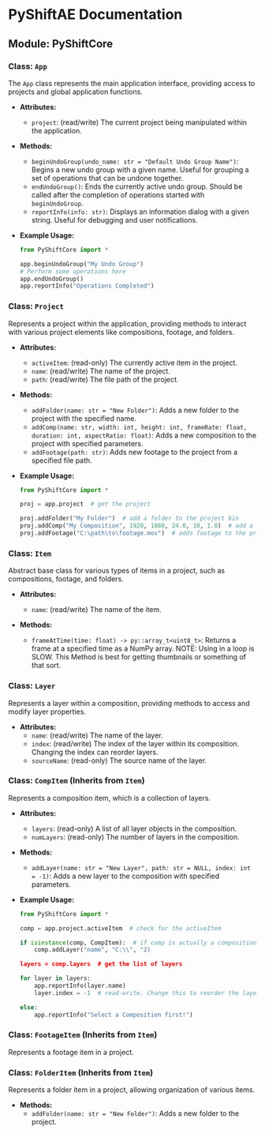 
# PyShiftAE Documentation

## Module: PyShiftCore

### Class: `App`

The `App` class represents the main application interface, providing access to projects and global application functions.

- **Attributes:**
  - `project`: (read/write) The current project being manipulated within the application.

- **Methods:**
  - `beginUndoGroup(undo_name: str = "Default Undo Group Name")`: Begins a new undo group with a given name. Useful for grouping a set of operations that can be undone together.
  - `endUndoGroup()`: Ends the currently active undo group. Should be called after the completion of operations started with `beginUndoGroup`.
  - `reportInfo(info: str)`: Displays an information dialog with a given string. Useful for debugging and user notifications.

- **Example Usage:**
  ```python
  from PyShiftCore import *

  app.beginUndoGroup("My Undo Group")
  # Perform some operations here
  app.endUndoGroup()
  app.reportInfo("Operations Completed")
  ```

### Class: `Project`

Represents a project within the application, providing methods to interact with various project elements like compositions, footage, and folders.

- **Attributes:**
  - `activeItem`: (read-only) The currently active item in the project.
  - `name`: (read/write) The name of the project.
  - `path`: (read/write) The file path of the project.

- **Methods:**
  - `addFolder(name: str = "New Folder")`: Adds a new folder to the project with the specified name.
  - `addComp(name: str, width: int, height: int, frameRate: float, duration: int, aspectRatio: float)`: Adds a new composition to the project with specified parameters.
  - `addFootage(path: str)`: Adds new footage to the project from a specified file path.

- **Example Usage:**
  ```python
  from PyShiftCore import *

  proj = app.project  # get the project

  proj.addFolder("My Folder")  # add a folder to the project bin
  proj.addComp("My Composition", 1920, 1080, 24.0, 10, 1.0)  # add a composition to the project bin
  proj.addFootage("C:\path\to\footage.mov")  # adds footage to the project bin
  ```

### Class: `Item`

Abstract base class for various types of items in a project, such as compositions, footage, and folders.

- **Attributes:**
  - `name`: (read/write) The name of the item.

- **Methods:**
  - `frameAtTime(time: float) -> py::array_t<uint8_t>`: Returns a frame at a specified time as a NumPy array. NOTE: Using in a loop is SLOW.
    This Method is best for getting thumbnails or something of that sort.

### Class: `Layer`

Represents a layer within a composition, providing methods to access and modify layer properties.

- **Attributes:**
  - `name`: (read/write) The name of the layer.
  - `index`: (read/write) The index of the layer within its composition. Changing the index can reorder layers.
  - `sourceName`: (read-only) The source name of the layer.

### Class: `CompItem` (Inherits from `Item`)

Represents a composition item, which is a collection of layers.

- **Attributes:**
  - `layers`: (read-only) A list of all layer objects in the composition.
  - `numLayers`: (read-only) The number of layers in the composition.

- **Methods:**
  - `addLayer(name: str = "New Layer", path: str = NULL, index: int = -1)`: Adds a new layer to the composition with specified parameters.

- **Example Usage:**
  ```python
  from PyShiftCore import *

  comp = app.project.activeItem  # check for the activeItem

  if isinstance(comp, CompItem):  # if comp is actually a composition
      comp.addLayer("name", "C:\\", "2)

  layers = comp.layers  # get the list of layers

  for layer in layers:  
      app.reportInfo(layer.name)
      layer.index = -1  # read-write. Change this to reorder the layers. 

  else:
      app.reportInfo("Select a Composition first!")

  ```

### Class: `FootageItem` (Inherits from `Item`)

Represents a footage item in a project.

### Class: `FolderItem` (Inherits from `Item`)

Represents a folder item in a project, allowing organization of various items.

- **Methods:**
  - `addFolder(name: str = "New Folder")`: Adds a new folder to the project.
